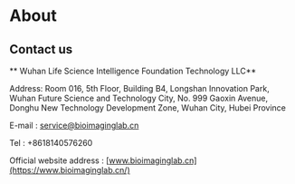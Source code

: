 # About
## Contact us

** Wuhan Life Science Intelligence Foundation Technology LLC**

Address: Room 016, 5th Floor, Building B4, Longshan Innovation Park, Wuhan Future Science and Technology City, No. 999 Gaoxin Avenue, Donghu New Technology Development Zone, Wuhan City, Hubei Province

E-mail : service@bioimaginglab.cn

Tel : +8618140576260

Official website address : [www.bioimaginglab.cn](https://www.bioimaginglab.cn/)